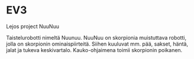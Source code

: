 # EV3
Lejos project NuuNuu

Taistelurobotti nimeltä Nuunuu.
NuuNuu on skorpionia muistuttava robotti, jolla on skorpionin ominaispiirteitä. Siihen kuuluvat mm. pää, sakset, häntä, jalat ja tukeva keskivartalo. Kauko-ohjaimena toimii skorpionin poikanen.
